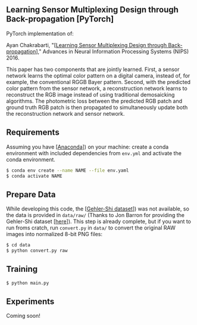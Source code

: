 ## Learning Sensor Multiplexing Design through Back-propagation [PyTorch]

PyTorch implementation of:

Ayan Chakrabarti, "[[Learning Sensor Multiplexing Design through Back-propagation](https://github.com/ayanc/learncfa)]," Advances in Neural Information Processing Systems (NIPS) 2016. 

This paper has two components that are jointly learned. First, a sensor network learns the optimal color pattern on a digital camera, instead of, for example, the conventional RGGB Bayer pattern. Second, with the predicted color pattern from the sensor network, a reconstruction network learns to reconstruct the RGB image instead of using traditional demosaicking algorithms. The photometric loss between the predicted RGB patch and ground truth RGB patch is then propagated to simultaneously update both the reconstruction network and sensor network.

## Requirements

Assuming you have [[Anaconda](https://www.anaconda.com/)]) on your machine: create a conda environment with included dependencies from `env.yml` and activate the conda environment.

```bash
$ conda env create --name NAME --file env.yaml
$ conda activate NAME
```

## Prepare Data

While developing this code, the [[Gehler-Shi dataset](https://www2.cs.sfu.ca/~colour/data/shi_gehler/)]) was not available, so the data is provided in `data/raw/` (Thanks to Jon Barron for providing the Gehler-Shi dataset [[here](https://github.com/google/ffcc)]). This step is already complete, but if you want to run froms cratch, run `convert.py` in `data/` to convert the original RAW images into normalized 8-bit PNG files:

```bash
$ cd data
$ python convert.py raw
```

## Training
```bash
$ python main.py
```

## Experiments

Coming soon!









